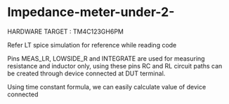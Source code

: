 # Impedance-meter-under-2-

HARDWARE TARGET : TM4C123GH6PM

Refer LT spice simulation for reference while reading code

Pins MEAS_LR, LOWSIDE_R and INTEGRATE are used for measuring resistance and inductor only, using these pins RC and RL circuit
paths can be created through device connected at DUT terminal.

Using time constant formula, we can easily calculate value of device connected

